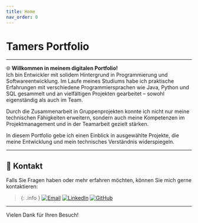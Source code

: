 ```yaml
---
title: Home
nav_order: 0
---
```


# Tamers Portfolio

---

🌐 **Willkommen in meinem digitalen Portfolio!**  
Ich bin Entwickler mit solidem Hintergrund in Programmierung und Softwareentwicklung.
Im Laufe meines Studiums habe ich praktische Erfahrungen mit verschiedene Programmiersprachen wie Java, Python und SQL gesammelt und an vielfältigen Projekten gearbeitet – sowohl eigenständig als auch im Team.

Durch die Zusammenarbeit in Gruppenprojekten konnte ich nicht nur meine technischen Fähigkeiten erweitern, sondern auch meine Kompetenzen im Projektmanagement und in der Teamarbeit gezielt stärken.

In diesem Portfolio gebe ich einen Einblick in ausgewählte Projekte, die meine Entwicklung und mein technisches Verständnis widerspiegeln.

---



## 📧 Kontakt
Falls Sie Fragen haben oder mehr erfahren möchten, können Sie mich gerne kontaktieren:
 
> {: .info }
[![Email](https://img.shields.io/badge/-tamerhweidi@gmail.com-EA4335?style=for-the-badge&logo=gmail&logoColor=white)](mailto:tamerhweidi@gmail.com)
[![LinkedIn](https://img.shields.io/badge/-Tamer%20Abu%20Hweidi%20-0A66C2?style=for-the-badge&logo=linkedin&logoColor=white)](https://www.linkedin.com/in/tamerhweidi/)
[![GitHub](https://img.shields.io/badge/-@Tamerr65-181717?style=for-the-badge&logo=github&logoColor=white)](https://github.com/Tamerr65)

--- 

Vielen Dank für Ihren Besuch!
